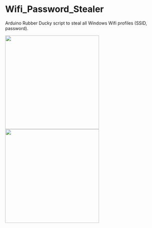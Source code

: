 # Wifi_Password_Stealer
Arduino Rubber Ducky script to steal all Windows Wifi profiles (SSID, password).


<img src="https://github.com/yogendrasinghx/Wifi_Password_Stealer/blob/master/Screenshot1.jpg" width="300">   <img src="https://github.com/yogendrasinghx/Wifi_Password_Stealer/blob/master/Screenshot2.jpg" width="300">

